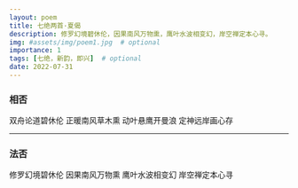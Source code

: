 ```yaml
---
layout: poem
title: 七绝两首·夏偈
description: 修罗幻境碧休伦，因果南风万物熏，鹰叶水波相变幻，岸空禅定本心寻。
img: #assets/img/poem1.jpg  # optional
importance: 1
tags: [七绝，新韵，即兴]  # optional
date: 2022-07-31
---
```


### 相否

双舟论道碧休伦
正暖南风草木熏
动叶悬鹰开曼浪
定神远岸画心存

---

### 法否

修罗幻境碧休伦
因果南风万物熏
鹰叶水波相变幻
岸空禅定本心寻


